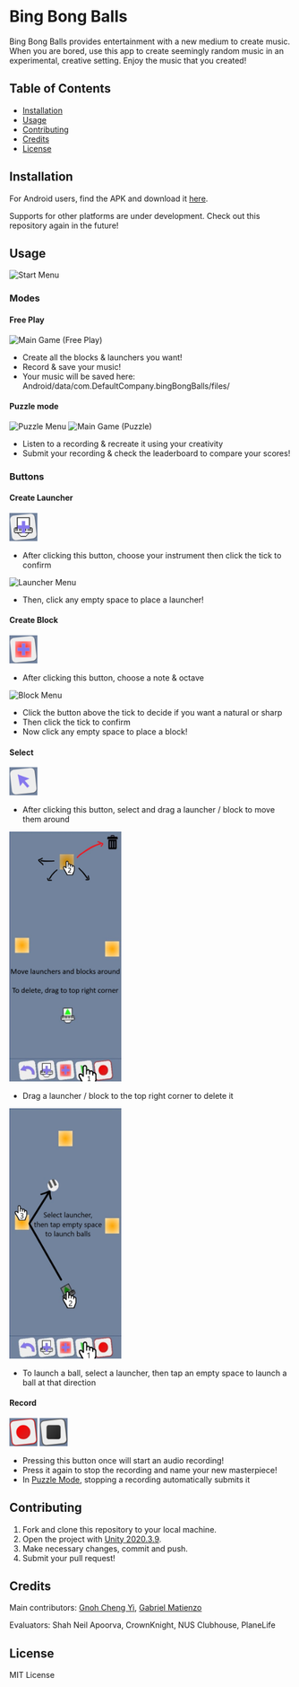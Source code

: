 # Bing Bong Balls
Bing Bong Balls provides entertainment with a new medium to create music. 
When you are bored, use this app to create seemingly random music in an experimental, creative setting. 
Enjoy the music that you created!


## Table of Contents
- [Installation](#installation)
- [Usage](#usage)
- [Contributing](#contributing)
- [Credits](#credits)
- [License](#license)


## Installation
For Android users, find the APK and download it [here](https://github.com/GnohChengYi/bing-bong-balls/blob/main/Milestone3APK4.apk).

Supports for other platforms are under development. 
Check out this repository again in the future!


## Usage
<img src="https://drive.google.com/uc?export=view&id=1Jj6T9Xa0JkmBTyqSCJ-B4IpdWNrcqmv7" alt="Start Menu" width="200"/>


### Modes
#### Free Play
<img src="https://drive.google.com/uc?export=view&id=1-jUEDJwltzeRAmVTQG-LH4gWx7TTNuAp" alt="Main Game (Free Play)" width="200"/>

- Create all the blocks & launchers you want!
- Record & save your music!
- Your music will be saved here: Android/data/com.DefaultCompany.bingBongBalls/files/

#### Puzzle mode
<img src="https://drive.google.com/uc?export=view&id=1Pq8vJrNtmaSMDAlIy0f048wOU_X2ZHgo" alt="Puzzle Menu" width="200"/> <img src="https://drive.google.com/uc?export=view&id=1gkLc5mLf-nRRLTpMP1TIf98AcMiL9l2l" alt="Main Game (Puzzle)" width="200"/>

- Listen to a recording & recreate it using your creativity
- Submit your recording & check the leaderboard to compare your scores!


### Buttons
#### Create Launcher
<img src="https://github.com/GnohChengYi/bing-bong-balls/blob/main/Assets/UI/Resources/Add%20Launcher%20Button.png" alt="Create Launcher" width="50"/>

- After clicking this button, choose your instrument then click the tick to confirm

<img src="https://drive.google.com/uc?export=view&id=1U6TQ6e1FvEOgiq-BbvmTpBxMBS7XDCHG" alt="Launcher Menu" width="200"/>

- Then, click any empty space to place a launcher!


#### Create Block
<img src="https://github.com/GnohChengYi/bing-bong-balls/blob/main/Assets/UI/Resources/Add%20Block%20Button.png" alt="Create Block" width="50"/>

- After clicking this button, choose a note & octave

<img src="https://drive.google.com/uc?export=view&id=18jfGP0Fwh28vYFcrcqY6US6KGJSpeMnt" alt="Block Menu" width="200"/>

- Click the button above the tick to decide if you want a natural or sharp
- Then click the tick to confirm
- Now click any empty space to place a block!


#### Select
<img src="https://github.com/GnohChengYi/bing-bong-balls/blob/main/Assets/UI/Resources/Select%20Button.png" alt="Select" width="50"/>

- After clicking this button, select and drag a launcher / block to move them around

<img src="https://github.com/GnohChengYi/bing-bong-balls/blob/main/Assets/Sprites/Resources/Tutorials/Tutorial8.jpg" alt="Move Launchers/Blocks" width="200"/>

- Drag a launcher / block to the top right corner to delete it

<img src="https://github.com/GnohChengYi/bing-bong-balls/blob/main/Assets/Sprites/Resources/Tutorials/Tutorial9.jpg" alt="Launch a Ball" width="200"/>

- To launch a ball, select a launcher, then tap an empty space to launch a ball at that direction


#### Record
<img src="https://github.com/GnohChengYi/bing-bong-balls/blob/main/Assets/UI/Record%20Button%202.0.png" alt="Start Recording" width="50"/>  <img src="https://github.com/GnohChengYi/bing-bong-balls/blob/main/Assets/UI/Stop%20Record%20Button%202.0.png" alt="Stop Recording" width="50"/>

- Pressing this button once will start an audio recording!
- Press it again to stop the recording and name your new masterpiece!
- In [Puzzle Mode](#puzzle-mode), stopping a recording automatically submits it


## Contributing
1. Fork and clone this repository to your local machine.
2. Open the project with [Unity 2020.3.9](https://unity3d.com/get-unity/download/archive).
3. Make necessary changes, commit and push. 
4. Submit your pull request!


## Credits
Main contributors: [Gnoh Cheng Yi](https://github.com/GnohChengYi/), [Gabriel Matienzo](https://github.com/GabrielWLM)

Evaluators: Shah Neil Apoorva, CrownKnight, NUS Clubhouse, PlaneLife


## License
MIT License
